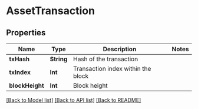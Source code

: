 # AssetTransaction

## Properties
Name | Type | Description | Notes
------------ | ------------- | ------------- | -------------
**txHash** | **String** | Hash of the transaction | 
**txIndex** | **Int** | Transaction index within the block | 
**blockHeight** | **Int** | Block height | 

[[Back to Model list]](../README.md#documentation-for-models) [[Back to API list]](../README.md#documentation-for-api-endpoints) [[Back to README]](../README.md)


